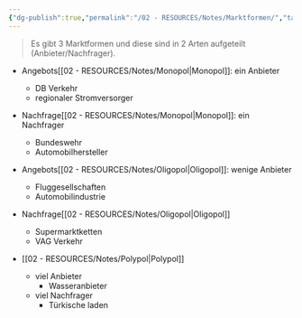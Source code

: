 ```yaml
---
{"dg-publish":true,"permalink":"/02 - RESOURCES/Notes/Marktformen/","tags":["BWL"],"noteIcon":"","updated":"2025-03-17T15:26:13.000+01:00"}
---
```


>Es gibt 3 Marktformen und diese sind in 2 Arten aufgeteilt (Anbieter/Nachfrager).

- Angebots[[02 - RESOURCES/Notes/Monopol\|Monopol]]: ein Anbieter
	- DB Verkehr
	- regionaler Stromversorger
- Nachfrage[[02 - RESOURCES/Notes/Monopol\|Monopol]]: ein Nachfrager
	- Bundeswehr
	- Automobilhersteller

- Angebots[[02 - RESOURCES/Notes/Oligopol\|Oligopol]]: wenige Anbieter
	- Fluggesellschaften
	- Automobilindustrie
- Nachfrage[[02 - RESOURCES/Notes/Oligopol\|Oligopol]]
	- Supermarktketten
	- VAG Verkehr
	
- [[02 - RESOURCES/Notes/Polypol\|Polypol]]
	- viel Anbieter
		- Wasseranbieter
	- viel Nachfrager
		- Türkische laden